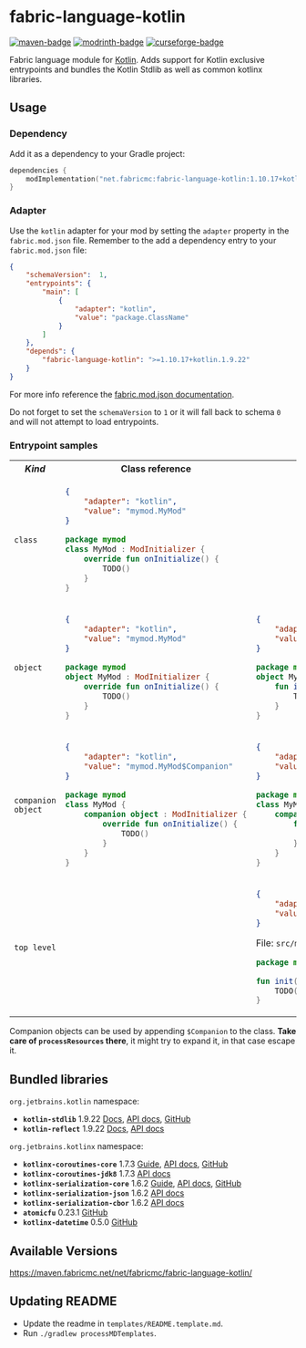 # fabric-language-kotlin

[![maven-badge](https://img.shields.io/maven-metadata/v/https/maven.fabricmc.net/net/fabricmc/fabric-language-kotlin/maven-metadata.xml.svg?style=flat-square&logo=Kotlin&label=Maven)](https://maven.fabricmc.net/net/fabricmc/fabric-language-kotlin)
[![modrinth-badge](https://img.shields.io/modrinth/dt/fabric-language-kotlin?label=Modrinth&logo=Modrinth&style=flat-square)](https://modrinth.com/mod/fabric-language-kotlin/versions)
[![curseforge-badge](https://img.shields.io/curseforge/dt/308769?style=flat-square&logo=curseforge&label=CurseForge)](https://minecraft.curseforge.com/projects/308769/files)

Fabric language module for [Kotlin](https://kotlinlang.org/). Adds support for Kotlin exclusive entrypoints and bundles the Kotlin Stdlib as well as common kotlinx libraries.

## Usage

### Dependency

Add it as a dependency to your Gradle project:

```kotlin
dependencies {
    modImplementation("net.fabricmc:fabric-language-kotlin:1.10.17+kotlin.1.9.22")
}
```

### Adapter

Use the `kotlin` adapter for your mod by setting the `adapter` property in the `fabric.mod.json` file. 
Remember to the add a dependency entry to your `fabric.mod.json` file:

```json
{
    "schemaVersion":  1, 
    "entrypoints": {
        "main": [
            {
                "adapter": "kotlin",
                "value": "package.ClassName"
            }
        ]
    },
    "depends": {
        "fabric-language-kotlin": ">=1.10.17+kotlin.1.9.22"
    }
}
```

For more info reference the [fabric.mod.json documentation](https://fabricmc.net/wiki/documentation:fabric_mod_json).

Do not forget to set the `schemaVersion` to `1` or it will fall back to schema `0` and will not attempt to load entrypoints.

### Entrypoint samples

<table>
<tr>
<th><i>Kind</i></th>
<th>Class reference</th>
<th>Function reference</th>
<th>Field reference</th>
</tr>

<tr>
<td><code>class</code></td>
<td>

```json
{
    "adapter": "kotlin",
    "value": "mymod.MyMod"
}
```

```kotlin
package mymod
class MyMod : ModInitializer {
    override fun onInitialize() {
        TODO()
    }
}
```

</td>
<td></td>
<td></td>
</tr>
<tr>
<td><code>object</code></td>
<td>

```json
{
    "adapter": "kotlin",
    "value": "mymod.MyMod"
}
```

```kotlin
package mymod
object MyMod : ModInitializer {
    override fun onInitialize() {
        TODO()
    }
}
```

</td>
<td>

```json
{
    "adapter": "kotlin",
    "value": "mymod.MyMod::init"
}
```

```kotlin
package mymod
object MyMod  {
    fun init() {
        TODO()
    }
}
```

</td>
<td>

```json
{
    "adapter": "kotlin",
    "value": "mymod.MyMod::initializer"
}
```

```kotlin
package mymod
object MyMod  {
    val initializer = ModInitializer {
        TODO()
    }
}
```

</td>
</tr>
<tr>
<td><code>companion object</code></td>
<td>

```json
{
    "adapter": "kotlin",
    "value": "mymod.MyMod$Companion"
}
```

```kotlin
package mymod
class MyMod {
    companion object : ModInitializer {
        override fun onInitialize() {
            TODO()
        }
    }
}
```

</td>
<td>

```json
{
    "adapter": "kotlin",
    "value": "mymod.MyMod$Companion::init"
}
```

```kotlin
package mymod
class MyMod  {
    companion object {
        fun init() {
            TODO()
        }
    }
}
```

</td>
<td>

```json
{
    "adapter": "kotlin",
    "value": "mymod.MyMod$Companion::initializer"
}
```

```kotlin
package mymod
class MyMod  {
    companion object {
        val initializer = ModInitializer {
            TODO()
        }
    }
}
```

</td>
</tr>
<tr>
<td><code>top level</code></td>
<td></td>
<td>

```json
{
    "adapter": "kotlin",
    "value": "mymod.MyModKt::init"
}
```

File: `src/main/kotlin/mymod/MyMod.kt`
```kotlin
package mymod

fun init() {
    TODO()
}
```

</td>
<td></td>
</tr>
</table>

Companion objects can be used by appending `$Companion` to the class.
**Take care of `processResources` there**, it might try to expand it, in that case escape it.

## Bundled libraries

`org.jetbrains.kotlin` namespace:
- **`kotlin-stdlib`** 1.9.22 [Docs](https://kotlinlang.org/docs/home.html), [API docs](https://kotlinlang.org/api/latest/jvm/stdlib/), [GitHub](https://github.com/JetBrains/kotlin)
- **`kotlin-reflect`** 1.9.22 [Docs](https://kotlinlang.org/docs/reflection.html), [API docs](https://kotlinlang.org/api/latest/jvm/stdlib/kotlin.reflect/)

`org.jetbrains.kotlinx` namespace:
- **`kotlinx-coroutines-core`** 1.7.3 [Guide](https://kotlinlang.org/docs/coroutines-guide.html), [API docs](https://kotlin.github.io/kotlinx.coroutines/), [GitHub](https://github.com/Kotlin/kotlinx.coroutines)
- **`kotlinx-coroutines-jdk8`** 1.7.3 [API docs](https://kotlin.github.io/kotlinx.coroutines/kotlinx-coroutines-jdk8/index.html)
- **`kotlinx-serialization-core`** 1.6.2 [Guide](https://github.com/Kotlin/kotlinx.serialization/blob/master/docs/serialization-guide.md), [API docs](https://kotlin.github.io/kotlinx.serialization/kotlinx-serialization-core/index.html), [GitHub](https://github.com/Kotlin/kotlinx.serialization)
- **`kotlinx-serialization-json`** 1.6.2 [API docs](https://kotlin.github.io/kotlinx.serialization/kotlinx-serialization-json/index.html)
- **`kotlinx-serialization-cbor`** 1.6.2 [API docs](https://kotlin.github.io/kotlinx.serialization/kotlinx-serialization-cbor/index.html)
- **`atomicfu`** 0.23.1 [GitHub](https://github.com/Kotlin/kotlinx.atomicfu)
- **`kotlinx-datetime`** 0.5.0 [GitHub](https://github.com/Kotlin/kotlinx-datetime)

## Available Versions

https://maven.fabricmc.net/net/fabricmc/fabric-language-kotlin/

## Updating README

- Update the readme in `templates/README.template.md`.
- Run `./gradlew processMDTemplates`.
